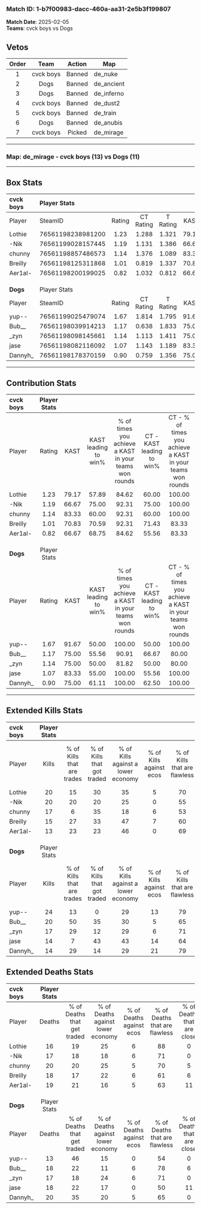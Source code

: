 ### Match ID: 1-b7f00983-dacc-460a-aa31-2e5b3f199807  
**Match Date**: 2025-02-05  
**Teams**: cvck boys vs Dogs  

## Vetos  

| Order | Team | Action | Map |
| :---: | :--: | :----: | --- |
| 1 | cvck boys | Banned | de_nuke |
| 2 | Dogs | Banned | de_ancient |
| 3 | Dogs | Banned | de_inferno |
| 4 | cvck boys | Banned | de_dust2 |
| 5 | cvck boys | Banned | de_train |
| 6 | Dogs | Banned | de_anubis |
| 7 | cvck boys | Picked | de_mirage |

---  

### **Map**: de_mirage - cvck boys (13) vs Dogs (11)  
---  

## Box Stats  

| **cvck boys** | Player Stats      |        |           |          |       |       |       |         |        |      |     |
| :- | :- | :-: | :-: | :-: | :-: | :-: | :-: | :-: | :-: | :-: | :-: |
| Player        | SteamID           | Rating | CT Rating | T Rating | KAST  |  ADR  | Kills | Assists | Deaths | K/D  | HS% |
| Lothie        | 76561198238981200 |  1.23  |   1.288   |  1.321   | 79.17 | 69.2  |  20   |    2    |   16   | 1.25 | 50  |
| -Nik          | 76561199028157445 |  1.19  |   1.131   |  1.386   | 66.67 | 88.6  |  20   |    4    |   17   | 1.18 | 50  |
| chunny        | 76561198857486573 |  1.14  |   1.376   |  1.089   | 83.33 | 86.5  |  17   |    7    |   20   | 0.85 | 52  |
| Breilly       | 76561198125311868 |  1.01  |   0.819   |  1.337   | 70.83 | 80.9  |  15   |    8    |   18   | 0.83 | 66  |
| Aer1al-       | 76561198200199025 |  0.82  |   1.032   |  0.812   | 66.67 | 63.8  |  13   |    6    |   19   | 0.68 | 69  |
|               |                   |        |           |          |       |       |       |         |        |      |     |
|               |                   |        |           |          |       |       |       |         |        |      |     |
|               |                   |        |           |          |       |       |       |         |        |      |     |
| **Dogs**      | Player Stats      |        |           |          |       |       |       |         |        |      |     |
| Player        | SteamID           | Rating | CT Rating | T Rating | KAST  |  ADR  | Kills | Assists | Deaths | K/D  | HS% |
| yup--         | 76561199025479074 |  1.67  |   1.814   |  1.795   | 91.67 | 103.7 |  24   |    7    |   13   | 1.85 | 50  |
| Bub__         | 76561198039914213 |  1.17  |   0.638   |  1.833   | 75.00 | 74.8  |  20   |    0    |   18   | 1.11 | 25  |
| _zyn          | 76561198098145661 |  1.14  |   1.113   |  1.411   | 75.00 | 84.8  |  17   |    7    |   17   | 1.00 | 82  |
| jase          | 76561198082116092 |  1.07  |   1.143   |  1.189   | 83.33 | 80.9  |  14   |   10    |   18   | 0.78 | 35  |
| Dannyh_       | 76561198178370159 |  0.90  |   0.759   |  1.356   | 75.00 | 63.4  |  14   |    7    |   20   | 0.70 | 50  |
---  

## Contribution Stats  

| **cvck boys** | Player Stats |       |                      |                                                        |                           |                                                             |                          |                                                            |
| :- | :-: | :-: | :-: | :-: | :-: | :-: | :-: | :-: |
| Player        |    Rating    | KAST  | KAST leading to win% | % of times you achieve a KAST in your teams won rounds | CT - KAST leading to win% | CT - % of times you achieve a KAST in your teams won rounds | T - KAST leading to win% | T - % of times you achieve a KAST in your teams won rounds |
| Lothie        |     1.23     | 79.17 |        57.89         |                         84.62                          |           60.00           |                           100.00                            |          55.56           |                           71.43                            |
| -Nik          |     1.19     | 66.67 |        75.00         |                         92.31                          |           75.00           |                           100.00                            |          75.00           |                           85.71                            |
| chunny        |     1.14     | 83.33 |        60.00         |                         92.31                          |           60.00           |                           100.00                            |          60.00           |                           85.71                            |
| Breilly       |     1.01     | 70.83 |        70.59         |                         92.31                          |           71.43           |                            83.33                            |          70.00           |                           100.00                           |
| Aer1al-       |     0.82     | 66.67 |        68.75         |                         84.62                          |           55.56           |                            83.33                            |          85.71           |                           85.71                            |
|               |              |       |                      |                                                        |                           |                                                             |                          |                                                            |
|               |              |       |                      |                                                        |                           |                                                             |                          |                                                            |
|               |              |       |                      |                                                        |                           |                                                             |                          |                                                            |
| **Dogs**      | Player Stats |       |                      |                                                        |                           |                                                             |                          |                                                            |
| Player        |    Rating    | KAST  | KAST leading to win% | % of times you achieve a KAST in your teams won rounds | CT - KAST leading to win% | CT - % of times you achieve a KAST in your teams won rounds | T - KAST leading to win% | T - % of times you achieve a KAST in your teams won rounds |
| yup--         |     1.67     | 91.67 |        50.00         |                         100.00                         |           50.00           |                           100.00                            |          50.00           |                           100.00                           |
| Bub__         |     1.17     | 75.00 |        55.56         |                         90.91                          |           66.67           |                            80.00                            |          50.00           |                           100.00                           |
| _zyn          |     1.14     | 75.00 |        50.00         |                         81.82                          |           50.00           |                            80.00                            |          50.00           |                           83.33                            |
| jase          |     1.07     | 83.33 |        55.00         |                         100.00                         |           55.56           |                           100.00                            |          54.55           |                           100.00                           |
| Dannyh_       |     0.90     | 75.00 |        61.11         |                         100.00                         |           62.50           |                           100.00                            |          60.00           |                           100.00                           |
---  

## Extended Kills Stats  

| **cvck boys** | Player Stats |                            |                            |                                    |                         |                              |                                 |                                       |                    |           |
| :- | :-: | :-: | :-: | :-: | :-: | :-: | :-: | :-: | :-: | :-: |
| Player        |    Kills     | % of Kills that are trades | % of Kills that got traded | % of Kills against a lower economy | % of Kills against ecos | % of Kills that are flawless | % of Kills that are close duels | % of Kills that are assisted by flash | Pistol Round Kills | AWP Kills |
| Lothie        |      20      |             15             |             30             |                 35                 |            5            |              70              |                0                |                   0                   |         2          |     5     |
| -Nik          |      20      |             20             |             20             |                 25                 |            0            |              55              |                0                |                   5                   |         1          |     0     |
| chunny        |      17      |             6              |             35             |                 18                 |            6            |              53              |                6                |                   0                   |         0          |     0     |
| Breilly       |      15      |             27             |             33             |                 47                 |            7            |              60              |               13                |                   7                   |         0          |     0     |
| Aer1al-       |      13      |             23             |             23             |                 46                 |            0            |              69              |                0                |                   0                   |         2          |     0     |
|               |              |                            |                            |                                    |                         |                              |                                 |                                       |                    |           |
|               |              |                            |                            |                                    |                         |                              |                                 |                                       |                    |           |
|               |              |                            |                            |                                    |                         |                              |                                 |                                       |                    |           |
| **Dogs**      | Player Stats |                            |                            |                                    |                         |                              |                                 |                                       |                    |           |
| Player        |    Kills     | % of Kills that are trades | % of Kills that got traded | % of Kills against a lower economy | % of Kills against ecos | % of Kills that are flawless | % of Kills that are close duels | % of Kills that are assisted by flash | Pistol Round Kills | AWP Kills |
| yup--         |      24      |             13             |             0              |                 29                 |           13            |              79              |                0                |                   0                   |         1          |     6     |
| Bub__         |      20      |             50             |             35             |                 30                 |            5            |              65              |               10                |                   0                   |         2          |     1     |
| _zyn          |      17      |             29             |             12             |                 29                 |            6            |              71              |                0                |                  12                   |         4          |     0     |
| jase          |      14      |             7              |             43             |                 43                 |           14            |              64              |                7                |                   0                   |         1          |     1     |
| Dannyh_       |      14      |             29             |             14             |                 29                 |           21            |              79              |                7                |                   0                   |         2          |     0     |
## Extended Deaths Stats  

| **cvck boys** | Player Stats |                             |                                   |                          |                               |                            |                           |               |
| :- | :-: | :-: | :-: | :-: | :-: | :-: | :-: | :-: |
| Player        |    Deaths    | % of Deaths that get traded | % of Deaths against lower economy | % of Deaths against ecos | % of Deaths that are flawless | % of Deaths that are close | % of Deaths while blinded | Deaths to AWP |
| Lothie        |      16      |             19              |                25                 |            6             |              88               |             0              |             0             |       2       |
| -Nik          |      17      |             18              |                18                 |            6             |              71               |             0              |             0             |       2       |
| chunny        |      20      |             20              |                25                 |            5             |              70               |             5              |             0             |       2       |
| Breilly       |      18      |             17              |                22                 |            6             |              61               |             6              |            11             |       1       |
| Aer1al-       |      19      |             21              |                16                 |            5             |              63               |             11             |             0             |       1       |
|               |              |                             |                                   |                          |                               |                            |                           |               |
|               |              |                             |                                   |                          |                               |                            |                           |               |
|               |              |                             |                                   |                          |                               |                            |                           |               |
| **Dogs**      | Player Stats |                             |                                   |                          |                               |                            |                           |               |
| Player        |    Deaths    | % of Deaths that get traded | % of Deaths against lower economy | % of Deaths against ecos | % of Deaths that are flawless | % of Deaths that are close | % of Deaths while blinded | Deaths to AWP |
| yup--         |      13      |             46              |                15                 |            0             |              54               |             0              |             0             |       1       |
| Bub__         |      18      |             22              |                11                 |            6             |              78               |             6              |             0             |       1       |
| _zyn          |      17      |             18              |                24                 |            6             |              71               |             0              |             0             |       0       |
| jase          |      18      |             22              |                17                 |            0             |              50               |             11             |             6             |       2       |
| Dannyh_       |      20      |             35              |                20                 |            5             |              65               |             0              |             5             |       1       |
